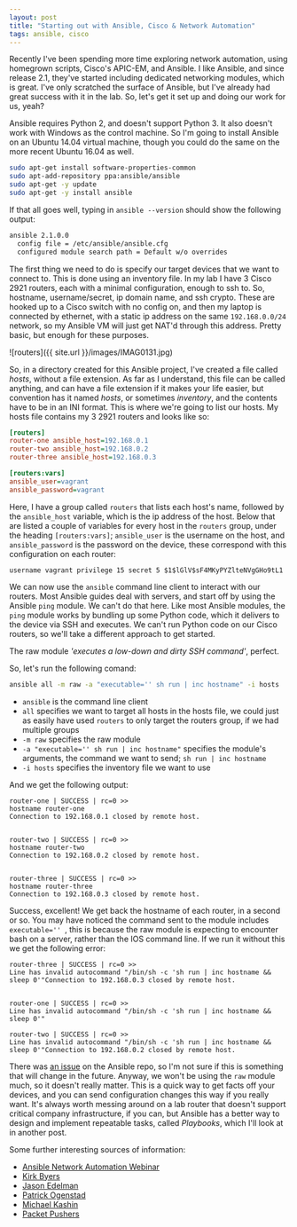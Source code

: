 ```yaml
---
layout: post
title: "Starting out with Ansible, Cisco & Network Automation"
tags: ansible, cisco
---
```


Recently I've been spending more time exploring network automation, using
homegrown scripts, Cisco's APIC-EM, and Ansible. I like Ansible, and since
release 2.1, they've started including dedicated networking modules, which is
great. I've only scratched the surface of Ansible, but I've already had great
success with it in the lab. So, let's get it set up and doing our work for us,
yeah?

<!--more-->

Ansible requires Python 2, and doesn't support Python 3. It also doesn't work
with Windows as the control machine. So I'm going to install Ansible on an Ubuntu
14.04 virtual machine, though you could do the same on the more recent Ubuntu
16.04 as well.

```bash
sudo apt-get install software-properties-common
sudo apt-add-repository ppa:ansible/ansible
sudo apt-get -y update
sudo apt-get -y install ansible
```

If that all goes well, typing in `ansible --version` should show the following
output:

```bash
ansible 2.1.0.0
  config file = /etc/ansible/ansible.cfg
  configured module search path = Default w/o overrides
```

The first thing we need to do is specify our target devices that we want to
connect to. This is done using an inventory file. In my lab I have 3 Cisco
2921 routers, each with a minimal configuration, enough to ssh to.  So,
hostname, username/secret, ip domain name, and ssh crypto.
These are hooked up to a Cisco switch with no config on, and
then my laptop is connected by ethernet, with a static ip address on
the same `192.168.0.0/24` network, so my Ansible VM will just get NAT'd through
this address. Pretty basic, but enough for these purposes.

![routers]({{ site.url }}/images/IMAG0131.jpg)

So, in a directory created for this Ansible project, I've created a file
called *hosts*, without a file extension. As far as I understand, this file can
be called anything, and can have a file extension if it makes your life easier,
but convention has it named *hosts*, or sometimes *inventory*, and the contents
have to be in an INI format. This is where we're going to list our hosts. My
hosts file contains my 3 2921 routers and looks like so:

```ini
[routers]
router-one ansible_host=192.168.0.1
router-two ansible_host=192.168.0.2
router-three ansible_host=192.168.0.3

[routers:vars]
ansible_user=vagrant
ansible_password=vagrant
```

Here, I have a group called `routers` that lists each host's name,
followed by the `ansible_host` variable, which is the ip address of the host.
Below that are listed a couple of variables for every host in the `routers`
group, under the heading `[routers:vars]`; `ansible_user` is the username on
the host, and `ansible_password` is the password on the device, these correspond
with this configuration on each router:

```text
username vagrant privilege 15 secret 5 $1$lGlV$sF4MKyPYZlteNVgGHo9tL1
```

We can now use the `ansible` command line client to interact with our routers.
Most Ansible guides deal with servers, and start off by using the Ansible `ping`
module. We can't do that here. Like most Ansible modules, the `ping` module
works by bundling up some Python code, which it delivers to the device via SSH
and executes. We can't run Python code on our Cisco routers, so we'll take a
different approach to get started.

The raw module *'executes a low-down and dirty SSH command'*, perfect.

So, let's run the following comand:

```bash
ansible all -m raw -a "executable='' sh run | inc hostname" -i hosts
```

* `ansible` is the command line client
* `all` specifies we want to target all hosts in the hosts file, we
could just as easily have used `routers` to only target the routers group, if we
had multiple groups
* `-m raw` specifies the raw module
* `-a "executable='' sh run | inc hostname"` specifies the module's arguments,
the command we want to send; `sh run | inc hostname`
* `-i hosts` specifies the inventory file we want to use

And we get the following output:

```
router-one | SUCCESS | rc=0 >>
hostname router-one
Connection to 192.168.0.1 closed by remote host.


router-two | SUCCESS | rc=0 >>
hostname router-two
Connection to 192.168.0.2 closed by remote host.


router-three | SUCCESS | rc=0 >>
hostname router-three
Connection to 192.168.0.3 closed by remote host.
```

Success, excellent! We get back the hostname of each router, in a second or so.
You may have noticed the command sent to the module includes `executable='' `,
this is because the raw module is expecting to encounter bash on a server,
rather than the IOS command line. If we run it without this we get the following
error:

```
router-three | SUCCESS | rc=0 >>
Line has invalid autocommand "/bin/sh -c 'sh run | inc hostname && sleep 0'"Connection to 192.168.0.3 closed by remote host.


router-one | SUCCESS | rc=0 >>
Line has invalid autocommand "/bin/sh -c 'sh run | inc hostname && sleep 0'"

router-two | SUCCESS | rc=0 >>
Line has invalid autocommand "/bin/sh -c 'sh run | inc hostname && sleep 0'"Connection to 192.168.0.2 closed by remote host.
```

There was [an issue](https://github.com/ansible/ansible-modules-core/issues/3332)
on the Ansible repo, so I'm not sure if this is something that will change in
the future. Anyway, we won't be using the `raw` module much, so it doesn't really matter.
This is a quick way to get facts off your devices, and you can send configuration
changes this way if you really want. It's always worth messing around on a lab
router that doesn't support critical company infrastructure, if you can, but
Ansible has a better way to design and implement repeatable tasks, called
*Playbooks*, which I'll look at in another post.

Some further interesting sources of information:

* [Ansible Network Automation Webinar](https://www.ansible.com/webinars-training/automating-your-network)
* [Kirk Byers](https://pynet.twb-tech.com/blog/automation/cisco-ios.html)
* [Jason Edelman](http://jedelman.com/home/network-automation-with-ansible-dynamically-configuring-interface-descriptions/)
* [Patrick Ogenstad](https://networklore.com/ansible-device-versions/)
* [Michael Kashin](https://networkop.github.io/blog/2015/06/24/ansible-intro/)
* [Packet Pushers](http://packetpushers.net/ansible-cisco-snmp/)






